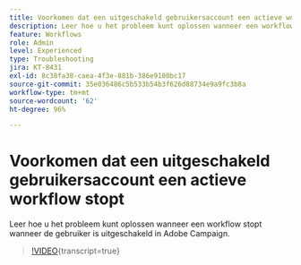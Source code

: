 ```yaml
---
title: Voorkomen dat een uitgeschakeld gebruikersaccount een actieve workflow stopt
description: Leer hoe u het probleem kunt oplossen wanneer een workflow stopt wanneer de gebruiker is uitgeschakeld in Adobe Campaign.
feature: Workflows
role: Admin
level: Experienced
type: Troubleshooting
jira: KT-8431
exl-id: 8c38fa38-caea-4f3e-881b-386e9100bc17
source-git-commit: 35e036486c5b533b54b3f626d88734e9a9fc3b8a
workflow-type: tm+mt
source-wordcount: '62'
ht-degree: 96%

---
```


# Voorkomen dat een uitgeschakeld gebruikersaccount een actieve workflow stopt

Leer hoe u het probleem kunt oplossen wanneer een workflow stopt wanneer de gebruiker is uitgeschakeld in Adobe Campaign.


>[!VIDEO](https://video.tv.adobe.com/v/335988?quality=12&learn=on){transcript=true}
